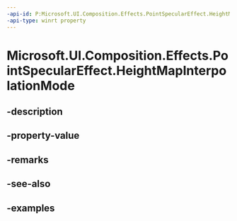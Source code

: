 ```yaml
---
-api-id: P:Microsoft.UI.Composition.Effects.PointSpecularEffect.HeightMapInterpolationMode
-api-type: winrt property
---
```


# Microsoft.UI.Composition.Effects.PointSpecularEffect.HeightMapInterpolationMode

<!--
public Microsoft.UI.Composition.Effects.CanvasImageInterpolation HeightMapInterpolationMode { get; set; }
-->


## -description

## -property-value

## -remarks

## -see-also

## -examples


